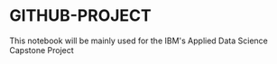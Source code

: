 # GITHUB-PROJECT
This notebook will be mainly used for the IBM's Applied Data Science Capstone Project

